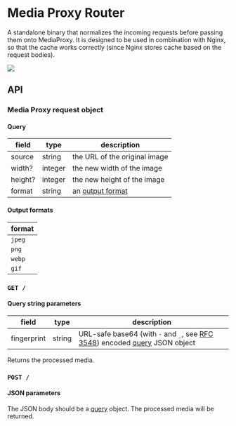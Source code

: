 # Media Proxy Router

A standalone binary that normalizes the incoming requests before passing them onto MediaProxy. It is designed to be used in combination with Nginx, so that the cache works correctly (since Nginx stores cache based on the request bodies).

![](https://github.com/ThePicoNerd/mediaproxy-router/workflows/Master%20Release/badge.svg)

## API

### Media Proxy request object

#### Query

| field   | type    | description                         |
| ------- | ------- | ----------------------------------- |
| source  | string  | the URL of the original image       |
| width?  | integer | the new width of the image          |
| height? | integer | the new height of the image         |
| format  | string  | an [output format](#output-formats) |

#### Output formats

| format |
| ------ |
| `jpeg` |
| `png`  |
| `webp` |
| `gif`  |


### `GET /`

#### Query string parameters

| field       | type   | description                                                                                                                           |
| ----------- | ------ | ------------------------------------------------------------------------------------------------------------------------------------- |
| fingerprint | string | URL-safe base64 (with `-` and `_`, see [RFC 3548](https://tools.ietf.org/html/rfc3548#section-4)) encoded [query](#query) JSON object |

Returns the processed media.

### `POST /`

#### JSON parameters

The JSON body should be a [query](#query) object. The processed media will be returned.
